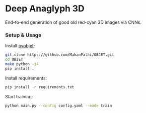# Deep Anaglyph 3D

End-to-end generation of good old red-cyan 3D images via CNNs.

### Setup & Usage

Install [pyobjet](github:MahanFathi/OBJET):

``` sh
git clone https://github.com/MahanFathi/OBJET.git 
cd OBJET
make python -j4
pip install .
```

Install requirements:

``` sh
pip install -r requirements.txt
```

Start training:

``` sh
python main.py --config config.yaml --mode train
```
